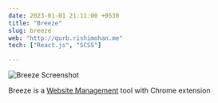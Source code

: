 ```yaml
---
date: 2023-01-01 21:11:00 +0530
title: "Breeze"
slug: breeze
web: "http://qurb.rishimohan.me"
tech: ["React.js", "SCSS"]

---
```


![Breeze Screenshot](/images/work/show/qurb-post.png)

Breeze is a [Website Management](https://.breeze.bar) tool with Chrome extension